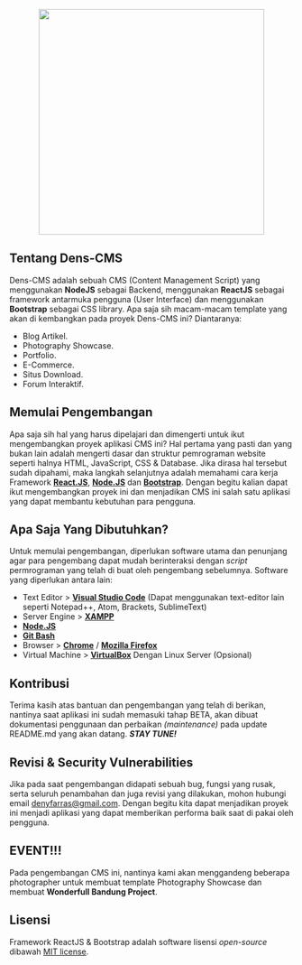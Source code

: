 <p align="center"><img src="https://res.cloudinary.com/dens-lab/image/upload/v1569598754/Version_pzs4sl.png" width="400"></p>

## Tentang Dens-CMS

Dens-CMS adalah sebuah CMS (Content Management Script) yang menggunakan **NodeJS** sebagai Backend, menggunakan **ReactJS** sebagai framework antarmuka pengguna (User Interface) dan menggunakan **Bootstrap** sebagai CSS library. Apa saja sih macam-macam template yang akan di kembangkan pada proyek Dens-CMS ini? Diantaranya:

- Blog Artikel.
- Photography Showcase.
- Portfolio.
- E-Commerce.
- Situs Download.
- Forum Interaktif.

## Memulai Pengembangan

Apa saja sih hal yang harus dipelajari dan dimengerti untuk ikut mengembangkan proyek aplikasi CMS ini?
Hal pertama yang pasti dan yang bukan lain adalah mengerti dasar dan struktur pemrograman website seperti halnya HTML, JavaScript, CSS & Database. Jika dirasa hal tersebut sudah dipahami, maka langkah selanjutnya adalah memahami cara kerja Framework **[React.JS](https://reactjs.org/docs/getting-started.html)**, **[Node.JS](https://nodejs.org/en/docs/)** dan **[Bootstrap](https://getbootstrap.com/docs/4.4/getting-started/introduction/)**. Dengan begitu kalian dapat ikut mengembangkan proyek ini dan menjadikan CMS ini salah satu aplikasi yang dapat membantu kebutuhan para pengguna.

## Apa Saja Yang Dibutuhkan?

Untuk memulai pengembangan, diperlukan software utama dan penunjang agar para pengembang dapat mudah berinteraksi dengan _script_ permrograman yang telah di buat oleh pengembang sebelumnya. Software yang diperlukan antara lain:

- Text Editor > **[Visual Studio Code](https://code.visualstudio.com/)** (Dapat menggunakan text-editor lain seperti Notepad++, Atom, Brackets, SublimeText)
- Server Engine > **[XAMPP](https://www.apachefriends.org/)**
- **[Node.JS](https://nodejs.org/en/download/)**
- **[Git Bash](https://git-scm.com/downloads)**
- Browser > **[Chrome](https://www.google.com/chrome/)** / **[Mozilla Firefox](https://www.mozilla.org/en-US/firefox/)**
- Virtual Machine > **[VirtualBox](https://www.virtualbox.org/wiki/Downloads)** Dengan Linux Server (Opsional)

## Kontribusi

Terima kasih atas bantuan dan pengembangan yang telah di berikan, nantinya saat aplikasi ini sudah memasuki tahap BETA, akan dibuat dokumentasi penggunaan dan perbaikan _(maintenance)_ pada update README.md yang akan datang. _**STAY TUNE!**_

## Revisi & Security Vulnerabilities

Jika pada saat pengembangan didapati sebuah bug, fungsi yang rusak, serta seluruh penambahan dan juga revisi yang dilakukan, mohon hubungi email [denyfarras@gmail.com](mailto:denyfarras@gmail.com). Dengan begitu kita dapat menjadikan proyek ini menjadi aplikasi yang dapat memberikan performa baik saat di pakai oleh pengguna.

## EVENT!!!

Pada pengembangan CMS ini, nantinya kami akan menggandeng beberapa photographer untuk membuat template
Photography Showcase dan membuat **Wonderfull Bandung Project**.

## Lisensi

Framework ReactJS & Bootstrap adalah software lisensi _open-source_ dibawah [MIT license](https://opensource.org/licenses/MIT).